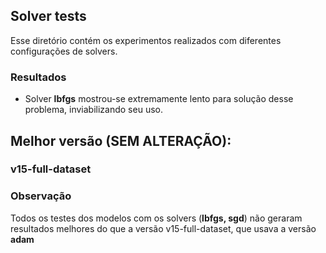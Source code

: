 ## Solver tests

Esse diretório contém os experimentos realizados com diferentes configurações
de solvers.

### Resultados
  - Solver **lbfgs** mostrou-se extremamente lento para solução desse problema, inviabilizando seu uso.

## Melhor versão (SEM ALTERAÇÃO):
  ### v15-full-dataset


### Observação
  Todos os testes dos modelos com os solvers (**lbfgs, sgd**) não geraram resultados melhores
  do que a versão v15-full-dataset, que usava a versão **adam**